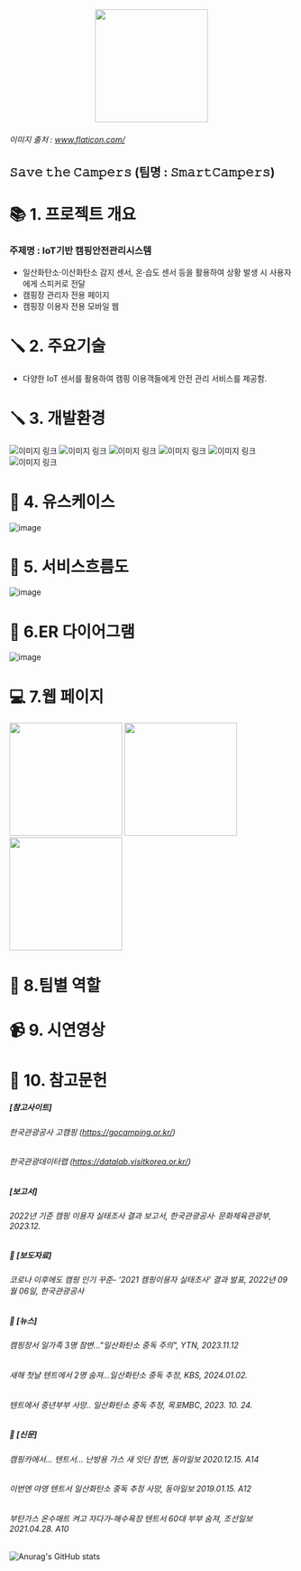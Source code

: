 
<div style="text-align:center;">
        <img src="https://github.com/2024-SMHRD-IS-IOT-2/Smartcamperss/assets/74088300/d2c89a0a-2438-4fcd-a75b-fde4cf8ef8f4" width="200">
</div>

###### 이미지 출처 : www.flaticon.com/

## 𝚂𝚊𝚟𝚎 𝚝𝚑𝚎 𝙲𝚊𝚖𝚙𝚎𝚛𝚜 (팀명 : 𝚂𝚖𝚊𝚛𝚝𝙲𝚊𝚖𝚙𝚎𝚛𝚜)



# 📚 1. 프로젝트 개요
### 주제명 : IoT기반 캠핑안전관리시스템 
- 일산화탄소·이산화탄소 감지 센서, 온·습도 센서 등을 활용하여 상황 발생 시 사용자에게 스피커로 전달
- 캠핑장 관리자 전용 페이지
- 캠핑장 이용자 전용 모바일 웹



# 🪛 2. 주요기술
- 다양한 IoT 센서를 활용하여 캠핑 이용객들에게 안전 관리 서비스를 제공함.

# 🪛 3. 개발환경
  
![이미지 링크](https://img.shields.io/badge/React-61DAFB?style=flat&logo=React&logoColor=white) 
![이미지 링크](https://img.shields.io/badge/Node.js-339933?style=flat&logo=Node.js&logoColor=white) 
![이미지 링크](https://img.shields.io/badge/raspberrypi-A22846?style=flat&logo=raspberrypi&logoColor=white) 
![이미지 링크](https://img.shields.io/badge/mysql-4479A1?style=flat&logo=mysql&logoColor=white) 
![이미지 링크](https://img.shields.io/badge/javascript-F7DF1E?style=flat&logo=javascript&logoColor=white) 
![이미지 링크](https://img.shields.io/badge/visualstudiocode-007ACC?style=flat&logo=visualstudiocode&logoColor=white) 




# 👤 4. 유스케이스
![image](https://github.com/2024-SMHRD-IS-IOT-2/Smartcamperss/assets/74088300/bda01d36-ab90-4d7f-94f5-ca8fc16e5e13)

# 👤 5. 서비스흐름도
![image](https://github.com/2024-SMHRD-IS-IOT-2/Smartcamperss/assets/74088300/25d3c623-e888-4247-a011-890793359504)

# 👤 6.ER 다이어그램
![image](https://github.com/2024-SMHRD-IS-IOT-2/Smartcamperss/assets/74088300/38c2234d-a5c9-4e44-b075-82e2d57269c9)

# 💻 7.웹 페이지

<img src="https://github.com/2024-SMHRD-IS-IOT-2/Smartcamperss/assets/74088300/af553741-7f3b-4ae4-8032-f88aa9932f5b" width="200">
<img src="https://github.com/2024-SMHRD-IS-IOT-2/Smartcamperss/assets/74088300/c4c4e393-114e-4fe3-bfb0-212244237e64" width="200">
<img src="https://github.com/2024-SMHRD-IS-IOT-2/Smartcamperss/assets/74088300/a191ef4b-4086-4d2b-985e-d41ce131d64e" width="200">


# 👥 8.팀별 역할

# 📹 9. 시연영상

# 🔗 10. 참고문헌
##### [참고사이트]
###### 한국관광공사  고캠핑 (https://gocamping.or.kr/)
###### 한국관광데이터랩 (https://datalab.visitkorea.or.kr/)

##### [보고서]
###### 2022년 기준 캠핑 이용자 실태조사 결과 보고서, 한국관광공사· 문화체육관광부, 2023.12.

##### 📰 [보도자료] 
###### 코로나 이후에도 캠핑 인기 꾸준- ‘2021 캠핑이용자 실태조사’ 결과 발표, 2022년 09월 06일, 한국관광공사


##### 📰 [뉴스]
###### 캠핑장서 일가족 3명 참변..."일산화탄소 중독 주의", YTN, 2023.11.12
###### 새해 첫날 텐트에서 2명 숨져…일산화탄소 중독 추정, KBS, 2024.01.02.
###### 텐트에서 중년부부 사망.. 일산화탄소 중독 추정, 목포MBC, 2023. 10. 24.

##### 📰 [신문]
###### 캠핑카에서… 텐트서… 난방용 가스 새 잇단 참변, 동아일보 2020.12.15. A14
###### 이번엔 야영 텐트서 일산화탄소 중독 추정 사망, 동아일보 2019.01.15. A12
###### 부탄가스 온수매트 켜고 자다가‐해수욕장 텐트서 60대 부부 숨져, 조선일보 2021.04.28. A10


![Anurag's GitHub stats](https://github-readme-stats.vercel.app/api?username=2024-SMHRD-IS-IOT-2/Smartcamperss&hide=contribs,prs)
